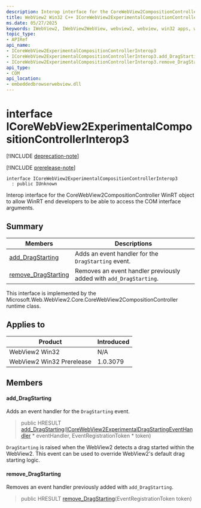 ```yaml
---
description: Interop interface for the CoreWebView2CompositionController WinRT object to allow WinRT end developers to be able to access the COM interface arguments.
title: WebView2 Win32 C++ ICoreWebView2ExperimentalCompositionControllerInterop3
ms.date: 05/27/2025
keywords: IWebView2, IWebView2WebView, webview2, webview, win32 apps, win32, edge, ICoreWebView2, ICoreWebView2Controller, browser control, edge html, ICoreWebView2ExperimentalCompositionControllerInterop3
topic_type: 
- APIRef
api_name:
- ICoreWebView2ExperimentalCompositionControllerInterop3
- ICoreWebView2ExperimentalCompositionControllerInterop3.add_DragStarting
- ICoreWebView2ExperimentalCompositionControllerInterop3.remove_DragStarting
api_type:
- COM
api_location:
- embeddedbrowserwebview.dll
---
```


# interface ICoreWebView2ExperimentalCompositionControllerInterop3

[!INCLUDE [deprecation-note](../includes/deprecation-note.md)]

[!INCLUDE [prerelease-note](../includes/prerelease-note.md)]

```
interface ICoreWebView2ExperimentalCompositionControllerInterop3
  : public IUnknown
```

Interop interface for the CoreWebView2CompositionController WinRT object to allow WinRT end developers to be able to access the COM interface arguments.

## Summary

 Members                        | Descriptions
--------------------------------|---------------------------------------------
[add_DragStarting](#add_dragstarting) | Adds an event handler for the `DragStarting` event.
[remove_DragStarting](#remove_dragstarting) | Removes an event handler previously added with `add_DragStarting`.

This interface is implemented by the Microsoft.Web.WebView2.Core.CoreWebView2CompositionController runtime class.

## Applies to

Product                         | Introduced
--------------------------------|---------------------------------------------
WebView2 Win32            |    N/A
WebView2 Win32 Prerelease |    1.0.3079

## Members

#### add_DragStarting

Adds an event handler for the `DragStarting` event.

> public HRESULT [add_DragStarting](#add_dragstarting)([ICoreWebView2ExperimentalDragStartingEventHandler](icorewebview2experimentaldragstartingeventhandler.md#icorewebview2experimentaldragstartingeventhandler) * eventHandler, EventRegistrationToken * token)

`DragStarting` is raised when the WebView2 detects a drag started within the WebView2. This event can be used to override WebView2's default drag starting logic.

#### remove_DragStarting

Removes an event handler previously added with `add_DragStarting`.

> public HRESULT [remove_DragStarting](#remove_dragstarting)(EventRegistrationToken token)

